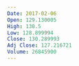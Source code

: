 ```yaml
---
Date: 2017-02-06
Open: 129.130005
High: 130.5
Low: 128.899994
Close: 130.289993
Adj Close: 127.216721
Volume: 26845900
---
```

